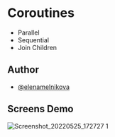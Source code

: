 # Coroutines

- Parallel
- Sequential
- Join Children


## Author

- [@elenamelnikova](https://github.com/canadianExperience)


## Screens Demo

![Screenshot_20220525_172727 1](https://user-images.githubusercontent.com/45378000/170371044-0dca7687-e4c2-4821-9731-4b91167d54f9.png)

